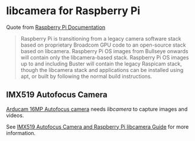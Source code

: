 <!--
libcamera for Raspberry Pi.md

Copyright (c) 2022 Eric M. Chen

Change History:
2022-07-17/ec:  Initial release.
 -->

# libcamera for Raspberry Pi


Quote from <a data-interception="off" href="https://www.raspberrypi.com/documentation/accessories/camera.html"
target="_blank">Raspberry Pi Documentation</a>

> Raspberry Pi is transitioning from a legacy camera software stack based on proprietary Broadcom GPU code to an open-source stack based on libcamera. Raspberry Pi OS images from Bullseye onwards will contain only the libcamera-based stack. Raspberry Pi OS images up to and including Buster will contain the legacy Raspicam stack, though the libcamera stack and applications can be installed using apt, or built by following the normal build instructions.

## IMX519 Autofocus Camera

<a href="https://www.amazon.com/Arducam-Autofocus-Raspberry-Megapixel-Resolution/dp/B09STL7S88/ref=sr_1_2?m=A2IAB2RW3LLT8D&marketplaceID=ATVPDKIKX0DER&qid=1658079827&refinements=p_4%3AArducam&s=merchant-items&sr=1-2" target="_blank">Arducam 16MP Autofocus
camera</a> needs *libcamera* to capture images and videos.

See <a
href="https://www.arducam.com/docs/cameras-for-raspberry-pi/raspberry-pi-libcamera-guide/"
target="_blank">IMX519 Autofocus Camera and Raspberry Pi libcamera Guide</a> for more
information.
